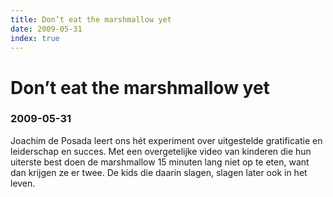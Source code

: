 ```yaml
---
title: Don’t eat the marshmallow yet
date: 2009-05-31
index: true
---
```


# Don’t eat the marshmallow yet
### 2009-05-31

Joachim de Posada leert ons hét experiment over uitgestelde gratificatie en leiderschap en succes. Met een overgetelijke video van kinderen die hun uiterste best doen de marshmallow 15 minuten lang niet op te eten, want dan krijgen ze er twee. De kids die daarin slagen, slagen later ook in het leven.
